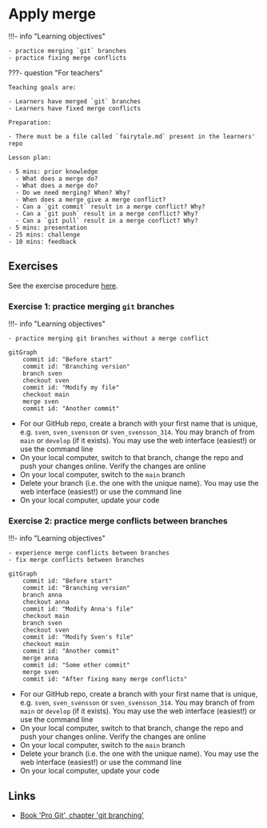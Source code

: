 # Apply merge

!!!- info "Learning objectives"

    - practice merging `git` branches
    - practice fixing merge conflicts

???- question "For teachers"

    Teaching goals are:

    - Learners have merged `git` branches
    - Learners have fixed merge conflicts

    Preparation:

    - There must be a file called `fairytale.md` present in the learners' repo

    Lesson plan:

    - 5 mins: prior knowledge
      - What does a merge do?
      - What does a merge do?
      - Do we need merging? When? Why?
      - When does a merge give a merge conflict?
      - Can a `git commit` result in a merge conflict? Why?
      - Can a `git push` result in a merge conflict? Why?
      - Can a `git pull` result in a merge conflict? Why?
    - 5 mins: presentation
    - 25 mins: challenge
    - 10 mins: feedback

## Exercises

See the exercise procedure [here](../misc/exercise_procedure.md).

### Exercise 1: practice merging `git` branches

!!!- info "Learning objectives"

    - practice merging git branches without a merge conflict

```mermaid
gitGraph
    commit id: "Before start"
    commit id: "Branching version"
    branch sven
    checkout sven
    commit id: "Modify my file"
    checkout main
    merge sven
    commit id: "Another commit"
```

- For our GitHub repo, create a branch with your first name that is
  unique, e.g. `sven`, `sven_svensson` or `sven_svensson_314`.
  You may branch of from `main` or `develop` (if it exists).
  You may use the web interface (easiest!) or use the command line
- On your local computer, switch to that branch, change the repo 
  and push your changes online. Verify the changes are online
- On your local computer, switch to the `main` branch
- Delete your branch (i.e. the one with the unique name).
  You may use the web interface (easiest!) or use the command line
- On your local computer, update your code


### Exercise 2: practice merge conflicts between branches

!!!- info "Learning objectives"

    - experience merge conflicts between branches
    - fix merge conflicts between branches

```mermaid
gitGraph
    commit id: "Before start"
    commit id: "Branching version"
    branch anna
    checkout anna
    commit id: "Modify Anna's file"
    checkout main
    branch sven
    checkout sven
    commit id: "Modify Sven's file"
    checkout main
    commit id: "Another commit"
    merge anna
    commit id: "Some other commit"
    merge sven
    commit id: "After fixing many merge conflicts"
```

- For our GitHub repo, create a branch with your first name that is
  unique, e.g. `sven`, `sven_svensson` or `sven_svensson_314`.
  You may branch of from `main` or `develop` (if it exists).
  You may use the web interface (easiest!) or use the command line
- On your local computer, switch to that branch, change the repo 
  and push your changes online. Verify the changes are online
- On your local computer, switch to the `main` branch
- Delete your branch (i.e. the one with the unique name).
  You may use the web interface (easiest!) or use the command line
- On your local computer, update your code

## Links

- [Book 'Pro Git', chapter 'git branching'](https://git-scm.com/book/en/v2/Git-Branching-Branches-in-a-Nutshell)


